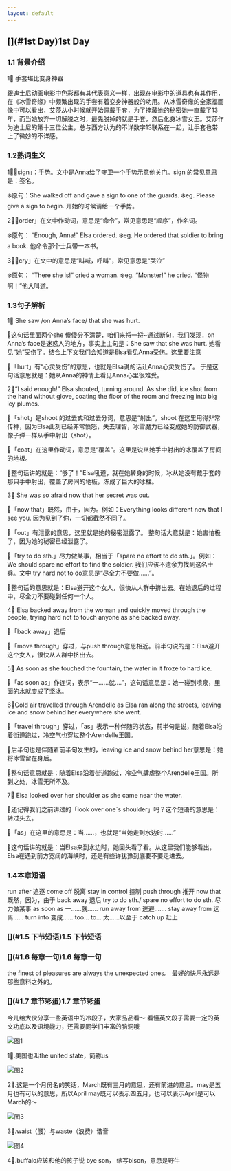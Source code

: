 ```yaml
---
layout: default
---
```


## [](#1st Day)1st Day

### [](#1.1背景介绍)1.1 背景介绍
 
 1⃣️ 手套堪比变身神器
 
 跟迪士尼动画电影中色彩都有其代表意义一样，出现在电影中的道具也有其作用，在《冰雪奇缘》中频繁出现的手套有着变身神器般的功用。从冰雪奇缘的全家福画像中可以看出，艾莎从小时候就开始佩戴手套，为了掩藏她的秘密她一直戴了13年，而当她放弃一切解脱之时，最先脱掉的就是手套，然后化身冰雪女王。艾莎作为迪士尼的第十三位公主，总与西方认为的不详数字13联系在一起，让手套也带上了微妙的不详感。
 
 
 
### [](#1.2熟词生义)1.2熟词生义

1⃣️「sign」：手势。文中是Anna给了守卫一个手势示意他关门。sign 的常见意思是：签名。

❄️原句：She walked off and gave a sign to one of the guards.
❄️eg. Please give a sign to begin. 开始的时候请给一个手势。

2⃣️「order」在文中作动词，意思是“命令”，常见意思是“顺序”，作名词。

❄️原句： “Enough, Anna!” Elsa ordered.
❄️eg. He ordered that soldier to bring a book. 他命令那个士兵带一本书。

3⃣️「cry」在文中的意思是“叫喊，呼叫”，常见意思是“哭泣”

❄️原句： “There she is!” cried a woman.
❄️eg. “Monster!” he cried. “怪物啊！”他大叫道。



### [](#1.3句子解析)1.3句子解析

1⃣️ She saw /on Anna’s face/ that she was hurt.

💎这句话里面两个she 傻傻分不清楚，咱们来捋一捋~通过断句，我们发现，on Anna’s face是迷惑人的地方，事实上主句是：She saw that she was hurt. 她看见“她”受伤了。结合上下文我们会知道是Elsa看见Anna受伤。这里要注意

💎「hurt」有“心灵受伤”的意思，也就是Elsa说的话让Anna心灵受伤了。
于是这句话意思就是：她从Anna的神情上看见Anna心里很难受。

2⃣️“I said enough!” Elsa shouted, turning around. As she did, ice shot from the hand without glove, coating the floor of the room and freezing into big icy plumes.

💎「shot」是shoot 的过去式和过去分词，意思是“射出”。shoot 在这里用得非常传神，因为Elsa此刻已经非常愤怒，失去理智，冰雪魔力已经变成她的防御武器，像子弹一样从手中射出（shot）。

💎「coat」在这里作动词，意思是“覆盖”。这里是说从她手中射出的冰覆盖了房间的地板。

💎整句话讲的就是：“够了！”Elsa吼道，就在她转身的时候，冰从她没有戴手套的那只手中射出，覆盖了房间的地板，冻成了巨大的冰柱。

3⃣️ She was so afraid now that her secret was out.

💎「now that」既然，由于，因为。例如：Everything looks different now that I see you. 因为见到了你，一切都截然不同了。

💎「out」有泄露的意思，这里就是她的秘密泄露了。
整句话大意就是：她害怕极了，因为她的秘密已经泄露了。

💎「try to do sth.」尽力做某事，相当于「spare no effort to do sth.」。例如：We should spare no effort to find the soldier. 我们应该不遗余力找到这名士兵。文中 try hard not to do意思是“尽全力不要做……”。

💎整句话的意思就是：Elsa避开这个女人，很快从人群中挤出去。在她退后的过程中，尽全力不要碰到任何一个人。

4⃣️ Elsa backed away from the woman and quickly moved through the people, trying hard not to touch anyone as she backed away.

💎「back away」退后

💎「move through」穿过，与push through意思相近。前半句说的是：Elsa避开这个女人，很快从人群中挤出去。

5⃣️ As soon as she touched the fountain, the water in it froze to hard ice.

💎「as soon as」作连词，表示“一……就….”，这句话意思是：她一碰到喷泉，里面的水就变成了坚冰。

6⃣️Cold air travelled through Arendelle as Elsa ran along the streets, leaving ice and snow behind her everywhere she went.

💎「travel through」穿过，「as」表示一种伴随的状态，前半句是说，随着Elsa沿着街道跑过，冷空气也穿过整个Arendelle王国。

💎后半句也是伴随着前半句发生的，leaving ice and snow behind her意思是：她将冰雪留在身后。

💎整句话意思就是：随着Elsa沿着街道跑过，冷空气肆虐整个Arendelle王国。所到之处，冰雪无所不及。

7⃣️ Elsa looked over her shoulder as she came near the water.

💎还记得我们之前讲过的「look over one`s shoulder」吗？这个短语的意思是：转过头去。

💎「as」在这里的意思是：当……，也就是“当她走到水边时……”

💎这句话讲的就是：当Elsa来到水边时，她回头看了看。从这里我们能够看出，Elsa在遇到前方宽阔的海峡时，还是有些许犹豫到底要不要走进去。

### [](#1.4本章短语)1.4本章短语

run after 追逐
come off 脱离
stay in control 控制
push through 推开
now that 既然，因为，由于
back away 退后
try to do sth./ spare no effort to do sth. 尽力做某事
as soon as 一……就……
run away from 逃避…….
stay away from 远离……
turn into 变成……
too… to… 太……以至于
catch up 赶上


### [](#1.5 下节短语)1.5 下节短语



### [](#1.6 每章一句)1.6 每章一句

the finest of pleasures are always the unexpected ones。
最好的快乐永远是那些意料之外的。

### [](#1.7 章节彩蛋)1.7 章节彩蛋

今儿给大伙分享一些英语中的冷段子，大家品品看～
看懂英文段子需要一定的英文功底以及语境能力，还需要同学们丰富的脑洞哦


![图1](frozen_part8_note/34551540209888_.pic.jpg  "图1")

1⃣️.美国也叫the united state，简称us


![图2](frozen_part8_note/34561540209889_.pic.jpg  "图2")

2⃣️.这是一个月份名的笑话，March既有三月的意思，还有前进的意思。may是五月也有可以的意思，所以April may既可以表示四五月，也可以表示April是可以March的～


![图3](frozen_part8_note/34571540209896_.pic.jpg  "图3")

3⃣️.waist（腰）与waste（浪费）谐音


![图4](frozen_part8_note/34581540209904_.pic.jpg  "图4")

4⃣️.buffalo应该和他的孩子说 bye son，
缩写bison，意思是野牛




